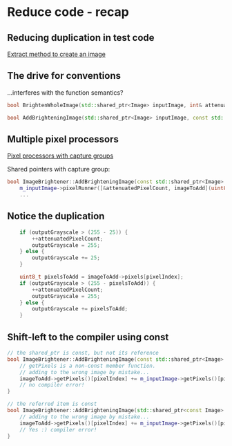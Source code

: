 # Reduce code - recap

## Reducing duplication in test code

[Extract method to create an image](https://github.com/clean-code-personal/reduce-code-HariPhilips/blob/9e4657e2d2bb061976938c10f1453cf765471149/brightening-test/brightening-test.cpp)

## The drive for conventions

...interferes with the function semantics?

```cpp
bool BrightenWholeImage(std::shared_ptr<Image> inputImage, int& attenuatedCount, std::shared_ptr<Image> imageToAdd = nullptr); // imageToAdd must not be passed here, it's present for convention

bool AddBrighteningImage(std::shared_ptr<Image> inputImage, const std::shared_ptr<Image>& imageToAdd, int& attenuatedCount);
```

## Multiple pixel processors

[Pixel processors with capture groups](https://github.com/clean-code-personal/reduce-code-Sriranganatha1979/blob/479f3fb579d4c262b9f8ad50be70d42a9263585a/brightener.cpp)

Shared pointers with capture group:

```cpp
bool ImageBrightener::AddBrighteningImage(const std::shared_ptr<Image> imageToAdd, int& attenuatedPixelCount) {
    m_inputImage->pixelRunner([&attenuatedPixelCount, imageToAdd](uint8_t pixelGrayscale, int pixelIndex) { 
    ...
```

## Notice the duplication

```cpp
    if (outputGrayscale > (255 - 25)) {
        ++attenuatedPixelCount;
        outputGrayscale = 255;
    } else {
        outputGrayscale += 25;
    }
```

```cpp
    uint8_t pixelsToAdd = imageToAdd->pixels[pixelIndex];
    if (outputGrayscale > (255 - pixelsToAdd)) {
        ++attenuatedPixelCount;
        outputGrayscale = 255;
    } else {
        outputGrayscale += pixelsToAdd;
    }
```

## Shift-left to the compiler using const

```cpp
// the shared_ptr is const, but not its reference
bool ImageBrightener::AddBrighteningImage(const std::shared_ptr<Image> imageToAdd, int& attenuatedCount) {
    // getPixels is a non-const member function.
    // adding to the wrong image by mistake...
    imageToAdd->getPixels()[pixelIndex] += m_inputImage->getPixels()[pixelIndex];
    // no compiler error!
}
```

```cpp
// the referred item is const
bool ImageBrightener::AddBrighteningImage(std::shared_ptr<const Image> imageToAdd, int& attenuatedCount) {
    // adding to the wrong image by mistake...
    imageToAdd->getPixels()[pixelIndex] += m_inputImage->getPixels()[pixelIndex];
    // Yes :) compiler error!
}
```
